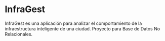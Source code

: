 # InfraGest
InfraGest es una aplicación para analizar el comportamiento de la infraestructura inteligente de una ciudad. Proyecto para Base de Datos No Relacionales.
